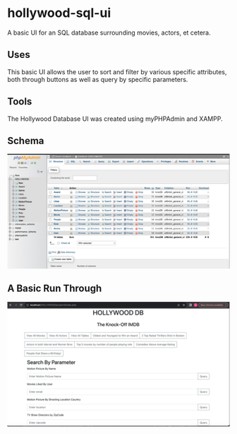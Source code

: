 # hollywood-sql-ui
A basic UI for an SQL database surrounding movies, actors, et cetera. 

## Uses
This basic UI allows the user to sort and filter by various specific attributes, both through buttons as well as query by specific parameters. 
## Tools
The Hollywood Database UI was created using myPHPAdmin and XAMPP. 

## Schema
![Screenshot of myPHPAdmin database](images/myPHPAdmin.png)




## A Basic Run Through

![Screenshot of first open](images/FirstLook.png)
